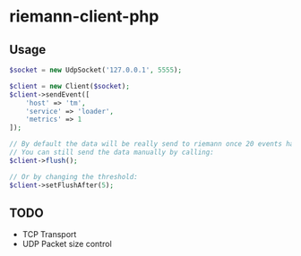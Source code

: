 # riemann-client-php

## Usage

```php
$socket = new UdpSocket('127.0.0.1', 5555);

$client = new Client($socket);
$client->sendEvent([
    'host' => 'tm',
    'service' => 'loader',
    'metrics' => 1
]);

// By default the data will be really send to riemann once 20 events have been queued
// You can still send the data manually by calling:
$client->flush();

// Or by changing the threshold:
$client->setFlushAfter(5);

```

## TODO
 * TCP Transport
 * UDP Packet size control
